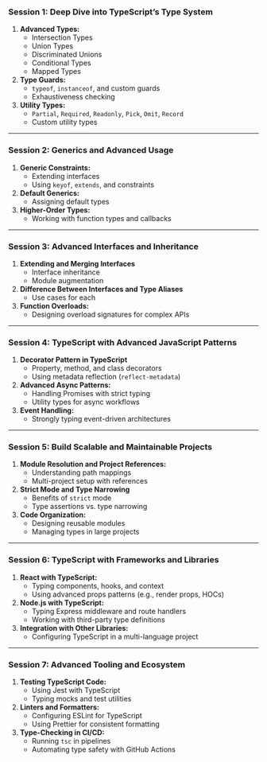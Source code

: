 ### **Session 1: Deep Dive into TypeScript’s Type System**

1. **Advanced Types:**
   - Intersection Types
   - Union Types
   - Discriminated Unions
   - Conditional Types
   - Mapped Types
2. **Type Guards:**
   - `typeof`, `instanceof`, and custom guards
   - Exhaustiveness checking
3. **Utility Types:**
   - `Partial`, `Required`, `Readonly`, `Pick`, `Omit`, `Record`
   - Custom utility types

---

### **Session 2: Generics and Advanced Usage**

1. **Generic Constraints:**
   - Extending interfaces
   - Using `keyof`, `extends`, and constraints
2. **Default Generics:**
   - Assigning default types
3. **Higher-Order Types:**
   - Working with function types and callbacks

---

### **Session 3: Advanced Interfaces and Inheritance**

1. **Extending and Merging Interfaces**
   - Interface inheritance
   - Module augmentation
2. **Difference Between Interfaces and Type Aliases**
   - Use cases for each
3. **Function Overloads:**
   - Designing overload signatures for complex APIs

---

### **Session 4: TypeScript with Advanced JavaScript Patterns**

1. **Decorator Pattern in TypeScript**
   - Property, method, and class decorators
   - Using metadata reflection (`reflect-metadata`)
2. **Advanced Async Patterns:**
   - Handling Promises with strict typing
   - Utility types for async workflows
3. **Event Handling:**
   - Strongly typing event-driven architectures

---

### **Session 5: Build Scalable and Maintainable Projects**

1. **Module Resolution and Project References:**
   - Understanding path mappings
   - Multi-project setup with references
2. **Strict Mode and Type Narrowing**
   - Benefits of `strict` mode
   - Type assertions vs. type narrowing
3. **Code Organization:**
   - Designing reusable modules
   - Managing types in large projects

---

### **Session 6: TypeScript with Frameworks and Libraries**

1. **React with TypeScript:**
   - Typing components, hooks, and context
   - Using advanced props patterns (e.g., render props, HOCs)
2. **Node.js with TypeScript:**
   - Typing Express middleware and route handlers
   - Working with third-party type definitions
3. **Integration with Other Libraries:**
   - Configuring TypeScript in a multi-language project

---

### **Session 7: Advanced Tooling and Ecosystem**

1. **Testing TypeScript Code:**
   - Using Jest with TypeScript
   - Typing mocks and test utilities
2. **Linters and Formatters:**
   - Configuring ESLint for TypeScript
   - Using Prettier for consistent formatting
3. **Type-Checking in CI/CD:**
   - Running `tsc` in pipelines
   - Automating type safety with GitHub Actions
